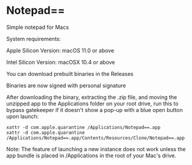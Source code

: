 # Notepad==
Simple notepad for Macs

System requirements:

Apple Silicon Version: macOS 11.0 or above

Intel Silicon Version: macOSX 10.4 or above

You can download prebuilt binaries in the Releases

Binaries are now signed with personal signature

After downloading the binary, extracting the .zip file, and moving the unzipped app to the Applications folder on your root drive, run this to bypass gatekeeper if it doesn't show a pop-up with a blue open button upon launch:
```
xattr -d com.apple.quarantine /Applications/Notepad==.app
xattr -d com.apple.quarantine /Applications/Notepad==.app/Contents/Resources/Clone/Notepad==.app
```

Note: The feature of launching a new instance does not work unless the app bundle is placed in /Applications in the root of your Mac's drive.
